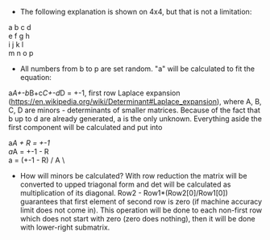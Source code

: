 * The following explanation is shown on 4x4, but that is not a limitation:

a b c d\
e f g h\
i j k l\
m n o p

* All numbers from b to p are set random.
"a" will be calculated to fit the equation:

a*A+-b*B+c*C+-d*D = +-1, first row Laplace expansion (https://en.wikipedia.org/wiki/Determinant#Laplace_expansion), where A, B, C, D are minors - determinants of smaller matrices.
Because of the fact that b up to d are already generated, a is the only unknown.
Everything aside the first component will be calculated and put into

a*A + R = +-1 \
a*A = +-1 - R \
a = (+-1 - R) / A \

* How will minors be calculated?
With row reduction the matrix will be converted to upped triagonal form and det will be calculated as multiplication of its diagonal.
Row2 - Row1*(Row2[0]/Row1[0]) guarantees that first element of second row is zero (if machine accuracy limit does not come in).
This operation will be done to each non-first row which does not start with zero (zero does nothing), then it will be done with lower-right submatrix.
